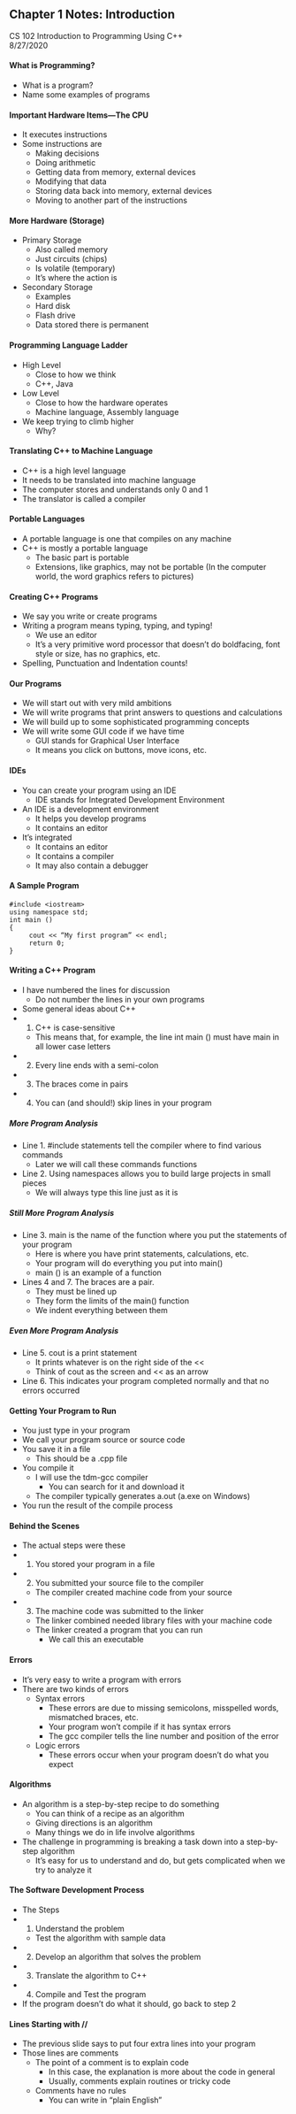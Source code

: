 ## Chapter 1 Notes: Introduction
CS 102 Introduction to Programming Using C++  
8/27/2020  

#### What is Programming?  
- What is a program?  
- Name some examples of programs  

#### Important Hardware Items—The CPU
- It executes instructions  
- Some instructions are  
  - Making decisions
  - Doing arithmetic
  - Getting data from memory, external devices
  - Modifying that data
  - Storing data back into memory, external devices
  - Moving to another part of the instructions

#### More Hardware (Storage)
- Primary Storage  
  - Also called memory
  - Just circuits (chips)
  - Is volatile (temporary)
  - It’s where the action is
- Secondary Storage
  - Examples
  - Hard disk
  - Flash drive
  - Data stored there is permanent

#### Programming Language Ladder
- High Level
  - Close to how we think
  - C++, Java
- Low Level
  - Close to how the hardware operates
  - Machine language, Assembly language
- We keep trying to climb higher
  - Why?

#### Translating C++ to Machine Language
- C++ is a high level language
- It needs to be translated into machine language
-   The computer stores and understands only 0 and 1
- The translator is called a compiler

#### Portable Languages
- A portable language is one that compiles on any machine
- C++ is mostly a portable language
  - The basic part is portable
  - Extensions, like graphics, may not be portable (In the computer world, the word graphics refers to pictures)

#### Creating C++ Programs
- We say you write or create programs
- Writing a program means typing, typing, and typing!
  - We use an editor
  - It’s a very primitive word processor that doesn’t do boldfacing, font style or size, has no graphics, etc.
- Spelling, Punctuation and Indentation counts!

#### Our Programs
- We will start out with very mild ambitions
- We will write programs that print answers to questions and calculations
- We will build up to some sophisticated programming concepts
- We will write some GUI code if we have time
  - GUI stands for Graphical User Interface
  - It means you click on buttons, move icons, etc.

#### IDEs
- You can create your program using an IDE
  - IDE stands for Integrated Development Environment
- An IDE is a development environment
  - It helps you develop programs
  - It contains an editor
- It’s integrated
  - It contains an editor
  - It contains a compiler
  - It may also contain a debugger
  
#### A Sample Program
```
#include <iostream>  
using namespace std;  
int main ()  
{  
     cout << “My first program” << endl;  
     return 0;  
}  
```  

#### Writing a C++ Program
- I have numbered the lines for discussion
  - Do not number the lines in your own programs
- Some general ideas about C++
- 1.  C++ is case-sensitive
  - This means that, for example, the line     int main () must have main in all lower case letters
- 2.  Every line ends with a semi-colon
- 3.  The braces come in pairs
- 4.  You can (and should!) skip lines in your program

##### More Program Analysis
- Line 1.  #include statements tell the compiler where to find various commands
  - Later we will call these commands functions
- Line 2. Using namespaces allows you to build large projects in small pieces
  - We will always type this line just as it is
##### Still More Program Analysis
- Line 3.  main  is the name of the function where you put the statements of your program
  - Here is where you have print statements, calculations, etc.
  - Your program will do everything you put into main()
  - main () is an example of a function
- Lines 4 and 7.  The braces are a pair.
  - They must be lined up
  - They form the limits of the main() function
  - We indent everything between them
##### Even More Program Analysis  
- Line 5.  cout is a print statement
  - It prints whatever is on the right side of the <<
  - Think of cout as the screen and << as an arrow
- Line 6.  This indicates your program completed normally and that no errors occurred

#### Getting Your Program to Run
- You just type in your program
- We call your program source or source code
- You save it in a file
  - This should be a .cpp file
- You compile it
  - I will use the tdm-gcc compiler
    - You can search for it and download it
  - The compiler typically generates a.out (a.exe on Windows)
- You run the result of the compile process

#### Behind the Scenes
- The actual steps were these
- 1.  You stored your program in a file
- 2.  You submitted your source file to the compiler
  - The compiler created machine code from your source
- 3.  The machine code was submitted to the linker
  - The linker combined needed library files with your machine code
  - The linker created a program that you can run
    - We call this an executable

#### Errors
- It’s very easy to write a program with errors
- There are two kinds of errors
  - Syntax errors
    - These errors are due to missing semicolons, misspelled words, mismatched braces, etc.
    - Your program won’t compile if it has syntax errors
    - The gcc compiler tells the line number and position of the error
  - Logic errors
    - These errors occur when your program doesn’t do what you expect

#### Algorithms
- An algorithm is a step-by-step recipe to do something
  - You can think of a recipe as an algorithm
  - Giving directions is an algorithm
  - Many things we do in life involve algorithms
- The challenge in programming is breaking a task down into a step-by-step algorithm
  - It’s easy for us to understand and do, but gets complicated when we try to analyze it

#### The Software Development Process
- The Steps
- 1.  Understand the problem
  - Test the algorithm with sample data
- 2.  Develop an algorithm that solves the problem
- 3.  Translate the algorithm to C++
- 4.  Compile and Test the program
- If the program doesn’t do what it should, go back to step 2

#### Lines Starting with //
- The previous slide says to put four extra lines into your program
- Those lines are comments
  - The point of a comment is to explain code
    - In this case, the explanation is more about the code in general
    - Usually, comments explain routines or tricky code
  - Comments have no rules
    - You can write in “plain English”

